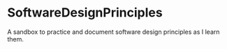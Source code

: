 # SoftwareDesignPrinciples
A sandbox to practice and document software design principles as I learn them.
